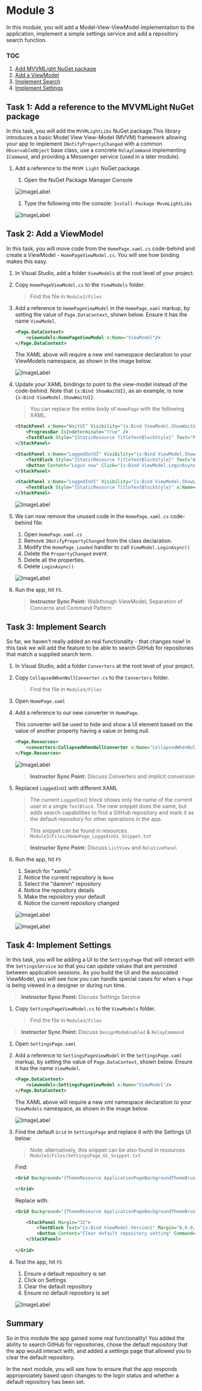 # Module 3
In this module, you will add a Model-View-ViewModel implementation to the application, implement a simple settings service and add a repository search function.

### TOC
1. [Add MVVMLight NuGet package](#mvvmlight)
1. [Add a ViewModel](#viewmodel)
1. [Implement Search](#search)
1. [Implement Settings](#settings)

## Task 1: Add a reference to the MVVMLight NuGet package<a name="mvvmlight"></a>

In this task, you will add the `MVVMLightLibs` NuGet package.This library introduces a basic Model View View-Model (MVVM) framework allowing your app to implement `INotifyPropertyChanged` with a common `ObservableObject` base class, use a concrete `RelayCommand` implementing `ICommand`, and providing a Messenger service (used in a later module).

1. Add a reference to the `MVVM Light` NuGet package.

    1. Open the NuGet Package Manager Console

    ![ImageLabel](./Images/MOD02_2017-10-26_12_26_42.png)

    1. Type the following into the console: `Install-Package MvvmLightLibs`

    ![ImageLabel](./Images/MOD03_2017-10-26_13_55_24.png)

## Task 2: Add a ViewModel<a name="viewmodel"></a>

In this task, you will move code from the `HomePage.xaml.cs` code-behind and create a ViewModel - `HomePageViewModel.cs`. You will see how binding makes this easy.

1. In Visual Studio, add a folder `ViewModels` at the root level of your project.

1. Copy `HomePageViewModel.cs` to the `ViewModels` folder.

    > Find the file in `Module3/Files`

1. Add a reference to `HomePageViewModel` in the `HomePage.xaml` markup, by setting the value of `Page.DataContext`, shown below. Ensure it has the name `ViewModel`.

    ```xml
    <Page.DataContext>
        <viewmodels:HomePageViewModel x:Name="ViewModel"/>
    </Page.DataContext> 
    ```

    The XAML above will require a new xml namespace declaration to your  ViewModels namespace, as shown in the image below.

    ![ImageLabel](./Images/MOD03_2017-10-26_14_06_27.png)

1. Update your XAML bindings to point to the view-model instead of the code-behind. Note that `{x:Bind ShowWaitUI}`, as an example, is now `{x:Bind ViewModel.ShowWaitUI}`.

    > You can replace the entire body of `HomePage` with the following XAML.

    ```xml
    <StackPanel x:Name="WaitUI" Visibility="{x:Bind ViewModel.ShowWaitUI, Mode=OneWay}">
        <ProgressBar IsIndeterminate="True" />
        <TextBlock Style="{StaticResource TitleTextBlockStyle}" Text="Please wait" />
    </StackPanel>

    <StackPanel x:Name="LoggedOutUI" Visibility="{x:Bind ViewModel.ShowLoggedOutUI, Mode=OneWay}">
        <TextBlock Style="{StaticResource TitleTextBlockStyle}" Text="Authentication is required" />
        <Button Content="Login now" Click="{x:Bind ViewModel.LoginAsync}" />
    </StackPanel>

    <StackPanel x:Name="LoggedInUI" Visibility="{x:Bind ViewModel.ShowLoggedInUI, Mode=OneWay}">
        <TextBlock Style="{StaticResource TitleTextBlockStyle}" x:Name="UserNameTextBlock" Text="{x:Bind ViewModel.User.name, Mode=OneWay}" />
    </StackPanel> 
    ```

    ![ImageLabel](./Images/MOD03_2017-10-26_14_10_56.png)

1. We can now remove the unused code in the `HomePage.xaml.cs` code-behind file:

    1. Open `HomePage.xaml.cs`
    1. Remove `INotifyPropertyChanged` from the class declaration.
    1. Modify the `HomePage_Loaded` handler to call `ViewModel.LoginAsync()`
    1. Delete the `PropertyChanged` event.
    1. Delete all the properties.
    1. Delete `LoginAsync()`

    ![ImageLabel](./Images/MOD03_2017-10-26_14_15_23.png)

1. Run the app, hit `F5`.

    > **Instructor Sync Point:** Walkthough ViewModel, Separation of Concerns and Command Pattern

## Task 3: Implement Search<a name="search"></a>

So far, we haven't really added an real functionality - that changes now! In this task we will add the feature to be able to search GitHub for repositories that match a supplied search term.

1. In Visual Studio, add a folder `Converters` at the root level of your project.

1. Copy `CollapsedWhenNullConverter.cs` to the `Converters` folder.

    > Find the file in `Module3/Files`

1. Open `HomePage.xaml`

1. Add a reference to our new converter in `HomePage`.

    This converter will be used to hide and show a UI element based on the value of another property having a value or being null.

    ```xml
    <Page.Resources>
        <converters:CollapsedWhenNullConverter x:Name="CollapsedWhenNullConverter" />
    </Page.Resources>
    ```

    ![ImageLabel](./Images/MOD03_2017-10-26_14_27_34.png)

    > **Instructor Sync Point:** Discuss Converters and implicit conversion

1. Replaced `LoggedInUI` with different XAML

    > The current `LoggedInUI` block shows only the name of the current user in a single `TextBlock`. The new snippet does the same, but adds search capabilities to find a GitHub repository and mark it as the default repository for other operations in the app.

    > This snippet can be found in resources `Module3/Files/HomePage_LoggedinUi_Snippet.txt`

    > **Instructor Sync Point:** Discuss `ListView` and `RelativePanel`

1. Run the app, hit `F5`

    1. Search for "xamlu"
    1. Notice the current repository is `None`
    1. Select the "darenm" repository
    1. Notice the repository details
    1. Make the repository your default
    1. Notice the current repository changed
 
    ![ImageLabel](./Images/MOD03_2017-10-26_14_29_56.png)

    ![ImageLabel](./Images/MOD03_2017-10-26_14_31_27.png)


## Task 4: Implement Settings<a name="settings"></a>

In this task, you will be adding a UI to the `SettingsPage` that will interact with the `SettingsService` so that you can update values that are persisted between application sessions. As you build the UI and the associated ViewModel, you will see how you can handle special cases for when a `Page` is being viewed in a designer or during run time.

 > **Instructor Sync Point:** Discuss Settings Service

1. Copy `SettingsPageViewModel.cs` to the `ViewModels` folder.

    > Find the file in `Module3/Files`

 > **Instructor Sync Point:** Discuss `DesignModeEnabled` & `RelayCommand`

1. Open `SettingsPage.xaml`

1. Add a reference to `SettingsPageViewModel` in the `SettingsPage.xaml` markup, by setting the value of `Page.DataContext`, shown below. Ensure it has the name `ViewModel`.

    ```xml
    <Page.DataContext>
        <viewmodels:SettingsPageViewModel x:Name="ViewModel"/>
    </Page.DataContext> 
    ```

    The XAML above will require a new xml namespace declaration to your `ViewModels` namespace, as shown in the image below.

    ![ImageLabel](./Images/MOD03_2017-10-26_14_47_40.png)

1. Find the default `Grid` in `SettingsPage` and replace it with the Settings UI below:

    > Note: alternatively, this snippet can be also found in resources `Module3/Files/SettingsPage_Ui_Snippet.txt`

    Find:  

    ```xml
    <Grid Background="{ThemeResource ApplicationPageBackgroundThemeBrush}">

    </Grid> 
    ```

    Replace with:

    ```xml
    <Grid Background="{ThemeResource ApplicationPageBackgroundThemeBrush}">

        <StackPanel Margin="32">
            <TextBlock Text="{x:Bind ViewModel.Version}" Margin="0,0,0,16" />
            <Button Content="Clear default repository setting" Command="{x:Bind ViewModel.ClearDefaultCommand}" />
        </StackPanel>
        
    </Grid> 
    ```

1. Test the app, hit `F5`

    1. Ensure a default repository is set
    1. Click on Settings
    1. Clear the default repository
    1. Ensure no default repository is set

    ![ImageLabel](./Images/MOD04_2017-10-26_15_24_27.png)

## Summary

So in this module the app gained some real functionality! You added the ability to search GitHub for repositories, chose the default repository that the app would interact with, and added a settings page that allowed you to clear the default repository.

In the next module, you will see how to ensure that the app responds approproiately based upon changes to the login status and whether a default repository has been set.